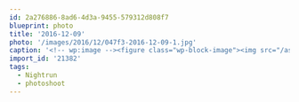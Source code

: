 ```yaml
---
id: 2a276886-8ad6-4d3a-9455-579312d808f7
blueprint: photo
title: '2016-12-09'
photo: '/images/2016/12/047f3-2016-12-09-1.jpg'
caption: '<!-- wp:image --><figure class="wp-block-image"><img src="/assets/images/2016/12/047f3-2016-12-09-1.jpg" /></figure><!-- /wp:image --><!-- wp:paragraph --><p>#Nightrun or #photoshoot?</p><!-- /wp:paragraph -->'
import_id: '21382'
tags:
  - Nightrun
  - photoshoot
---
```

